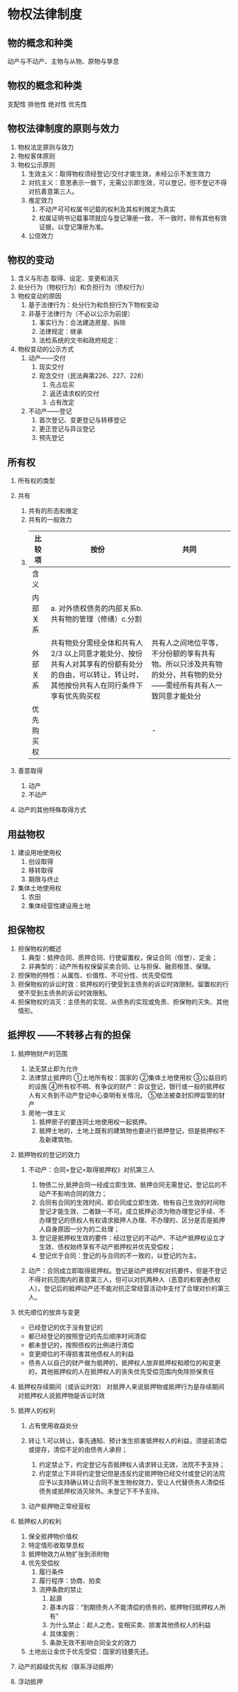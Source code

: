 # 物权法律制度

## 物的概念和种类

动产与不动产、主物与从物、原物与孳息

## 物权的概念和种类

支配性
排他性
绝对性
优先性

## 物权法律制度的原则与效力

1. 物权法定原则与效力
2. 物权客体原则
3. 物权公示原则
   1. 生效主义：取得物权须经登记/交付才能生效，未经公示不发生效力
   2. 对抗主义：意思表示一致下，无需公示即生效，可以登记，但不登记不得对抗善意第三人。
   3. 推定效力
      1. 不动产可可权属书记载的权利及其权利推定为真实
      2. 权属证明书记载事项就应与登记簿册一致， 不一致时，除有其他有效证据，以登记簿册为准。
   4. 公信效力

## 物权的变动

1. 含义与形态
   取得、设定、变更和消灭
2. 处分行为（物权行为）和负担行为（债权行为）
3. 物权变动的原因
   1. 基于法律行为：处分行为和负担行为下物权变动
   2. 非基于法律行为（不必以公示为前提）
      1. 事实行为：合法建造房屋、拆除
      2. 法律规定：继承
      3. 法检系统的文书和政府规定：
4. 物权变动的公示方式
   1. 动产——交付
      1. 现实交付
      2. 观念交付（民法典第226、227、228）
         1. 先占后买
         2. 返还请求权的交付
         3. 占有改定
   2. 不动产——登记
      1. 首次登记、变更登记与转移登记
      2. 更正登记与异议登记
      3. 预先登记

## 所有权

1. 所有权的类型
2. 共有

   1. 共有的形态和推定
   2. 共有的一般效力
   3. | 比较项     | 按份                                                                                                                                             | 共同                                                                                                             |
      | ---------- | ------------------------------------------------------------------------------------------------------------------------------------------------ | ---------------------------------------------------------------------------------------------------------------- |
      | 含义       |                                                                                                                                                  |                                                                                                                  |
      | 内部关系   | a. 对外债权债务的内部关系b.共有物的管理（修缮）c.分割                                                                                            |                                                                                                                  |
      | 外部关系   | 共有物处分需经全体和共有人2/3 以上同意才能处分、按份共有人对其享有的份额有处分的自由，可以转让，转让时，其他按份共有人在同行条件下享有优先购买权 | 共有人之间地位平等，不分份额的享有共有物。所以只涉及共有物的处分，共有物的处分——需经所有共有人一致同意才能处分 |
      | 优先购买权 |                                                                                                                                                  | -                                                                                                                |
3. 善意取得

   1. 动产
   2. 不动产
4. 动产的其他特殊取得方式

## 用益物权

1. 建设用地使用权
   1. 创设取得
   2. 移转取得
   3. 期限与终止
2. 集体土地使用权
   1. 农田
   2. 集体经营性建设用土地

## 担保物权

1. 担保物权的概述
   1. 典型：抵押合同、质押合同、行使留置权，保证合同（信誉）、定金；
   2. 非典型的：动产所有权保留买卖合同、让与担保、融资租赁、保理。
2. 担保物的特性：从属性、价值性、不可分性、优先受偿性
3. 担保物权的诉讼时效：抵押权的行使受到主债务的诉讼时效限制，留置权的行使不受到主债务的诉讼时效限制。
4. 担保物权的消灭：主债务的实现、从债务的实现或免责、担保物的灭失、其他情形。

## 抵押权 **——不转移占有的担保**

1. 抵押物财产的范围

   1. 法无禁止即为允许
   2. 法律禁止抵押的
      ①土地所有权：国家的
      ②集体土地使用权
      ③公益目的的设施
      ④所有权不明、有争议的财产：异议登记，银行或一般的抵押权人有义务到不动产登记中心查明有关情况。
      ⑤依法被查封扣押监管的财产
   3. 房地一体主义
      1. 抵押房子的要连同土地使用权一起抵押。
      2. 抵押土地的，土地上既有的建筑物也要进行抵押登记，但是抵押权不及新建筑物。
2. 抵押物权的登记的效力

   1. 不动产：合同+登记=取得抵押权》对抗第三人

      1. 物债二分,抵押合同一经成立即生效、抵押合同无需登记，登记后的不动产不影响合同的效力；
      2. 合同有合同的生效时间、即合同成立即生效、物有自己生效的时间物登记才能生效、二者缺一不可。成立抵押必须为物办理登记手续、不办理登记的债权人有权请求抵押人办理、不办理的、区分是否是抵押人自身原因一分为的二处理；
      3. 登记是抵押权生效的要件：经过登记的不动产、不动产抵押权设立才生效、债权始终享有不动产抵押权并优先受偿权；
      4. 登记优于合同：登记的与合同的不一致的，以登记的为主。
   2. 动产：合同成立即取得抵押权。登记是动产抵押权对抗要件，但是不登记不得对抗范围内的善意第三人，但可以对抗两种人（恶意的和普通债权人）。登记后的抵押动产还不能对抗正常经营活动中支付了合理对价的第三人。
3. 优先顺位的放弃与变更

   * 已经登记的优于没有登记的
   * 都已经登记的按照登记的先后顺序时间清偿
   * 都未登记的，按照债权的比例进行清偿
   * 变更顺位的不得损害其他债权人的利益
   * 债务人以自己的财产做为抵押的，抵押权人放弃抵押权和顺位的和变更的，其他抵押权的人在抵押权人的丧失优先受偿范围内免除担保责任
4. 抵押权存续期间（或诉讼时效）
   对抵押人来说抵押物或抵押行为是存续期间
   对抵押权人说抵押物是诉讼时效
5. 抵押人的权利

   1. 占有使用收益处分
   2. 转让
      1.可以转让，事先通知、预计发生损害抵押权人的利益，须提前清偿或提存，清偿不足的由债务人承担；

      1. 约定禁止下，约定登记与否抵押权人请求转让无效，法院不予支持；
      2. 约定禁止下并将约定登记但是违反约定抵押物已经交付或登记的法院应予以支持确认转让合同不发生物权效力，受让人代替债务人清偿任债务或抵押权消灭除外。未登记下不予支持。
   3. 动产抵押物正常经营权
6. 抵押权人的权利

   1. 保全抵押物价值权
   2. 特定情形收取孳息权
   3. 抵押物效力从物扩张到添附物
   4. 优先受偿权
      1. 履行条件
      2. 履行程序：协商、拍卖
      3. 流押条款的禁止
         1. 起源
         2. 基本内容：“到期债务人不能清偿的债务的，抵押物归抵押权人所有”
         3. 为什么禁止：趁人之危，变相买卖、损害其他债权人的利益
         4. 具体案例：
         5. 条款无效不影响合同全文的效力
   5. 土地出让金优于优先受偿：国家的钱要先还。
7. 动产的超级优先权（联系浮动抵押）
8. 浮动抵押
